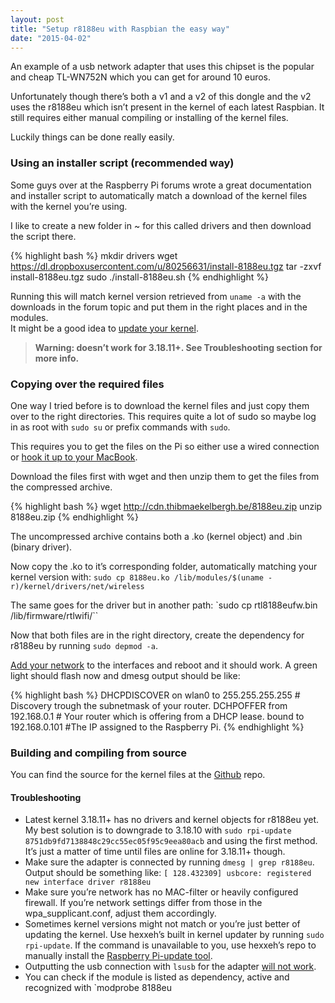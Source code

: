```yaml
---
layout: post
title: "Setup r8188eu with Raspbian the easy way"
date: "2015-04-02"
---
```


An example of a usb network adapter that uses this chipset is the popular and cheap TL-WN752N which you can get for around 10 euros.

Unfortunately though there’s both a v1 and a v2 of this dongle and the v2 uses the r8188eu which isn’t present in the kernel of each latest Raspbian. It still requires either manual compiling or installing of the kernel files.

Luckily things can be done really easily.

### Using an installer script (recommended way)

Some guys over at the Raspberry Pi forums wrote a great documentation and installer script to automatically match a download of the kernel files with the kernel you’re using.

I like to create a new folder in ~ for this called drivers and then download the script there.

{% highlight bash %}
mkdir drivers
wget https://dl.dropboxusercontent.com/u/80256631/install-8188eu.tgz
tar -zxvf install-8188eu.tgz
sudo ./install-8188eu.sh
{% endhighlight %}

Running this will match kernel version retrieved from `uname -a` with the downloads in the forum topic and put them in the right places and in the modules.  
It might be a good idea to [update your kernel](http://blog.thibmaekelbergh.be/2015/04/02/r8188eu-and-raspberry-pi.html#Troubleshooting).

> **Warning: doesn’t work for 3.18.11+. See Troubleshooting section for more info.**

### Copying over the required files

One way I tried before is to download the kernel files and just copy them over to the right directories. This requires quite a lot of sudo so maybe log in as root with `sudo su` or prefix commands with `sudo`.

This requires you to get the files on the Pi so either use a wired connection or [hook it up to your MacBook](http://blog.thibmaekelbergh.be/2015/02/16/bridging-wifi-to-ethernet-for-raspi.html).

Download the files first with wget and then unzip them to get the files from the compressed archive.

{% highlight bash %}
wget http://cdn.thibmaekelbergh.be/8188eu.zip
unzip 8188eu.zip
{% endhighlight %}

The uncompressed archive contains both a .ko (kernel object) and .bin (binary driver).

Now copy the .ko to it’s corresponding folder, automatically matching your kernel version with: `sudo cp 8188eu.ko /lib/modules/$(uname -r)/kernel/drivers/net/wireless`

The same goes for the driver but in another path: `sudo cp rtl8188eufw.bin /lib/firmware/rtlwifi/``

Now that both files are in the right directory, create the dependency for r8188eu by running `sudo depmod -a`.

[Add your network](http://weworkweplay.com/play/automatically-connect-a-raspberry-pi-to-a-wifi-network/) to the interfaces and reboot and it should work.
A green light should flash now and dmesg output should be like:

{% highlight bash %}
DHCPDISCOVER on wlan0 to 255.255.255.255 # Discovery trough the subnetmask of your router.
DCHPOFFER from 192.168.0.1 # Your router which is offering from a DHCP lease.
bound to 192.168.0.101 #The IP assigned to the Raspberry Pi.
{% endhighlight %}

### Building and compiling from source

You can find the source for the kernel files at the [Github](https://github.com/lwfinger/rtl8188eu) repo.

#### Troubleshooting

- Latest kernel 3.18.11+ has no drivers and kernel objects for r8188eu yet. My best solution is to downgrade to 3.18.10 with `sudo rpi-update 8751db9fd7138848c29cc55ec05f95c9eea80acb` and using the first method. It’s just a matter of time until files are online for 3.18.11+ though.
- Make sure the adapter is connected by running `dmesg | grep r8188eu`. Output should be something like: `[ 128.432309] usbcore: registered new interface driver r8188eu`
- Make sure you’re network has no MAC-filter or heavily configured firewall. If you’re network settings differ from those in the wpa_supplicant.conf, adjust them accordingly.
- Sometimes kernel versions might not match or you’re just better of updating the kernel. Use hexxeh’s built in kernel updater by running `sudo rpi-update`. If the command is unavailable to you, use hexxeh’s repo to manually install the [Raspberry Pi-update tool](https://github.com/Hexxeh/rpi-update).
- Outputting the usb connection with `lsusb` for the adapter [will not work](http://raspberrypi.stackexchange.com/questions/27462/wifi-dongle-not-appearing-in-lsusb).
- You can check if the module is listed as dependency, active and recognized with `modprobe 8188eu
